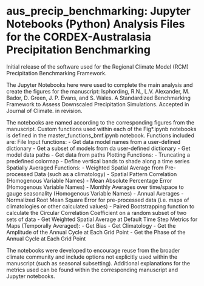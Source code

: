 # aus_precip_benchmarking: Jupyter Notebooks (Python) Analysis Files for the CORDEX-Australasia Precipitation Benchmarking

Initial release of the software used for the Regional Climate Model (RCM) Precipitation Benchmarking Framework. 

The Jupyter Notebooks here were used to complete the main analysis and create the figures for the manuscript:
Isphording, R.N., L.V. Alexander, M. Bador, D. Green, J. P. Evans, and S. Wales. A Standardized Benchmarking Framework to Assess Downscaled Precipitation Simulations. Accepted in Journal of Climate. in revision. 

The notebooks are named according to the corresponding figures from the manuscript. Custom functions used within each of the Fig*.ipynb notebooks is defined in the master_functions_bmf.ipynb notebook.
Functions included are:
  File Input functions:
    - Get data model names from a user-defined dictionary
    - Get a subset of models from da user-defined dictionary
    - Get model data paths
    - Get data from paths
  Plotting Functions:
    - Truncating a predefined colormap
    - Define vertical bands to shade along a time series
  Spatially Averaged Functions:
    - Weighted Spatial Average from Pre-processed Data (such as a climatology)
    - Spatial Pattern Correlation (Homogenous Variable Names)
    - Mean Absolute Percentage Error (Homogenous Variable Names)
    - Monthly Averages over time/space to gauge seasonality (Homogenous Variable Names)
    - Annual Averages
    - Normalized Root Mean Square Error for pre-processed data (i.e. maps of climatologies or other calculated values)
    - Paired Bootstrapping function to calculate the Circular Correlation Coefficient on a random subset of two sets of data
    - Get Weighted Spatial Average at Default Time Step
  Metrics for Maps (Temporally Averaged):
    - Get Bias
    - Get Climatology
    - Get the Amplitude of the Annual Cycle at Each Grid Point
    - Get the Phase of the Annual Cycle at Each Grid Point

The notebooks were developed to encourage reuse from the broader climate community and include options not explicitly used within the manuscript (such as seasonal subsetting). 
Additional explanations for the metrics used can be found within the corresponding manuscript and Jupyter notebooks.  

